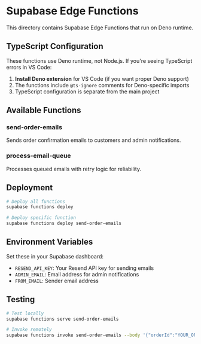 # Supabase Edge Functions

This directory contains Supabase Edge Functions that run on Deno runtime.

## TypeScript Configuration

These functions use Deno runtime, not Node.js. If you're seeing TypeScript errors in VS Code:

1. **Install Deno extension** for VS Code (if you want proper Deno support)
2. The functions include `@ts-ignore` comments for Deno-specific imports
3. TypeScript configuration is separate from the main project

## Available Functions

### send-order-emails
Sends order confirmation emails to customers and admin notifications.

### process-email-queue
Processes queued emails with retry logic for reliability.

## Deployment

```bash
# Deploy all functions
supabase functions deploy

# Deploy specific function
supabase functions deploy send-order-emails
```

## Environment Variables

Set these in your Supabase dashboard:

- `RESEND_API_KEY`: Your Resend API key for sending emails
- `ADMIN_EMAIL`: Email address for admin notifications
- `FROM_EMAIL`: Sender email address

## Testing

```bash
# Test locally
supabase functions serve send-order-emails

# Invoke remotely
supabase functions invoke send-order-emails --body '{"orderId":"YOUR_ORDER_ID"}'
``` 